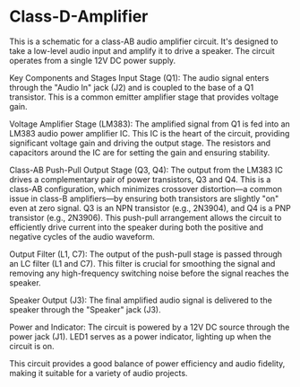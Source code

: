 # Class-D-Amplifier
This is a schematic for a class-AB audio amplifier circuit. It's designed to take a low-level audio input and amplify it to drive a speaker. The circuit operates from a single 12V DC power supply.

Key Components and Stages
Input Stage (Q1): The audio signal enters through the "Audio In" jack (J2) and is coupled to the base of a Q1 transistor. This is a common emitter amplifier stage that provides voltage gain.

Voltage Amplifier Stage (LM383): The amplified signal from Q1 is fed into an LM383 audio power amplifier IC. This IC is the heart of the circuit, providing significant voltage gain and driving the output stage. The resistors and capacitors around the IC are for setting the gain and ensuring stability.

Class-AB Push-Pull Output Stage (Q3, Q4): The output from the LM383 IC drives a complementary pair of power transistors, Q3 and Q4. This is a class-AB configuration, which minimizes crossover distortion—a common issue in class-B amplifiers—by ensuring both transistors are slightly "on" even at zero signal. Q3 is an NPN transistor (e.g., 2N3904), and Q4 is a PNP transistor (e.g., 2N3906). This push-pull arrangement allows the circuit to efficiently drive current into the speaker during both the positive and negative cycles of the audio waveform.

Output Filter (L1, C7): The output of the push-pull stage is passed through an LC filter (L1 and C7). This filter is crucial for smoothing the signal and removing any high-frequency switching noise before the signal reaches the speaker.

Speaker Output (J3): The final amplified audio signal is delivered to the speaker through the "Speaker" jack (J3).

Power and Indicator: The circuit is powered by a 12V DC source through the power jack (J1). LED1 serves as a power indicator, lighting up when the circuit is on.

This circuit provides a good balance of power efficiency and audio fidelity, making it suitable for a variety of audio projects.
